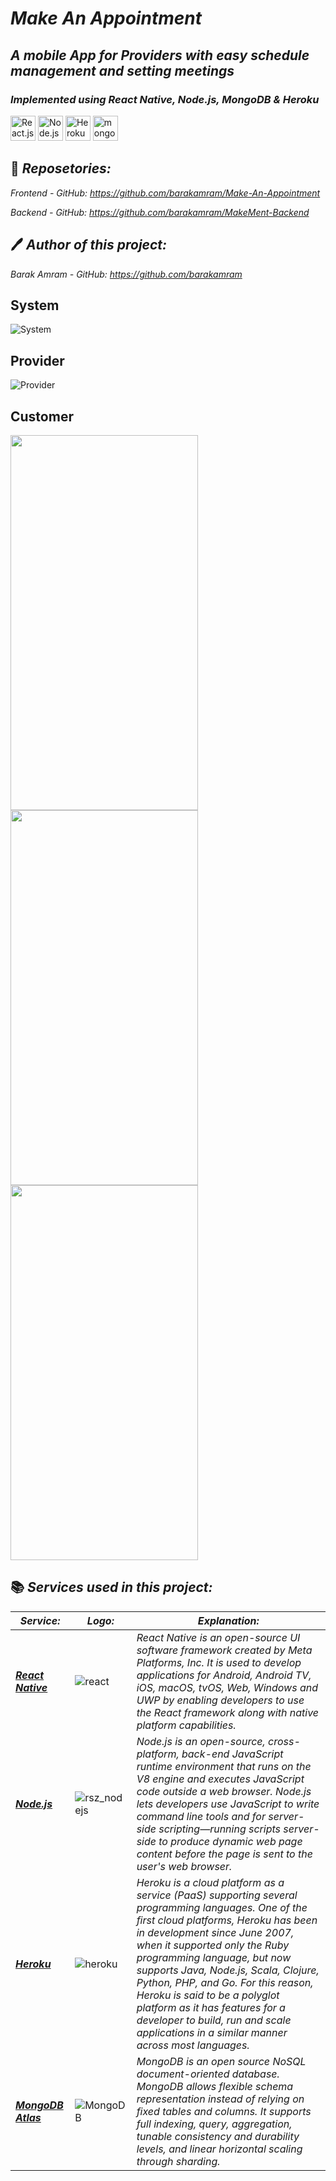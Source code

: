 # *Make An Appointment*
## *A mobile App for Providers with easy schedule management and setting meetings* 
### *Implemented using React Native, Node.js, MongoDB & Heroku*

<a href="https://reactnative.dev/" title="React Native"> <img src="https://github.com/tomchen/stack-icons/blob/master/logos/react.svg" alt="React.js + React Native" width="40" height="40"/></a>
<a href="https://nodejs.org/en/" title="Node.js"> <img src="https://github.com/tomchen/stack-icons/blob/master/logos/nodejs.svg" alt="Node.js" width="40" height="40"/></a>
<a href="https://id.heroku.com/login" title="Heroku"> <img src="https://github.com/tomchen/stack-icons/blob/master/logos/heroku-icon.svg" alt="Heroku" width="40" height="40"/></a>
<a href="https://www.mongodb.com/" title="MongoDB"> <img src="https://img.icons8.com/color/50/000000/mongodb.png" alt="mongodb" width="40" height="40"/></a>

## :pencil: *Reposetories:* 
*Frontend - GitHub: https://github.com/barakamram/Make-An-Appointment*

*Backend - GitHub: https://github.com/barakamram/MakeMent-Backend*

## :pen: *Author of this project:* 
*Barak Amram - GitHub: https://github.com/barakamram*

## System
![System](https://user-images.githubusercontent.com/74139212/186413484-a9b955ee-7718-452b-8fdc-626b038d54cb.png)

## Provider
![Provider](https://user-images.githubusercontent.com/74139212/186413504-abdec56c-2571-4aec-8e19-099fdc49454c.png)

## Customer
<a> <img src="https://user-images.githubusercontent.com/74139212/186412055-da710093-ed6f-48b5-ae35-9b73c370df17.gif" width="300" height="600"/><a>
<a> <img src="https://user-images.githubusercontent.com/74139212/186413608-e23ffb24-d7cc-4e9d-8213-e9809d02e714.gif" width="300" height="600"/><a>
<a> <img src="https://user-images.githubusercontent.com/74139212/186413636-a60a07c2-3c83-45e3-be49-72bb2a9495bb.gif" width="300" height="600"/><a>

## :books: *Services used in this project:*
  *Service:* | *Logo:* | *Explanation:*
------------------------------------------------------|------------------------------------------------------|------------------------------------------------------
*__[React Native](https://reactnative.dev/)__* | ![react](https://user-images.githubusercontent.com/66558110/148258366-eccafe15-03b8-4b16-a76a-b16eb6f122c7.png) | *React Native is an open-source UI software framework created by Meta Platforms, Inc. It is used to develop applications for Android, Android TV, iOS, macOS, tvOS, Web, Windows and UWP by enabling developers to use the React framework along with native platform capabilities.*
*__[Node.js](https://nodejs.org/en/)__* | ![rsz_nodejs](https://user-images.githubusercontent.com/66558110/138526220-82e94b3d-72c3-47fc-a698-2d31bfc8cb85.png) | *Node.js is an open-source, cross-platform, back-end JavaScript runtime environment that runs on the V8 engine and executes JavaScript code outside a web browser. Node.js lets developers use JavaScript to write command line tools and for server-side scripting—running scripts server-side to produce dynamic web page content before the page is sent to the user's web browser.*
*__[Heroku](https://id.heroku.com/login)__* | ![heroku](https://user-images.githubusercontent.com/66558110/148258044-61417026-bdac-45cd-ab97-d31f5549b35c.png) | *Heroku is a cloud platform as a service (PaaS) supporting several programming languages. One of the first cloud platforms, Heroku has been in development since June 2007, when it supported only the Ruby programming language, but now supports Java, Node.js, Scala, Clojure, Python, PHP, and Go. For this reason, Heroku is said to be a polyglot platform as it has features for a developer to build, run and scale applications in a similar manner across most languages.*
*__[MongoDB Atlas](https://www.mongodb.com/atlas/database)__* | ![MongoDB](https://img.icons8.com/color/50/000000/mongodb.png) | *MongoDB is an open source NoSQL document-oriented database. MongoDB allows flexible schema representation instead of relying on fixed tables and columns. It supports full indexing, query, aggregation, tunable consistency and durability levels, and linear horizontal scaling through sharding.*
